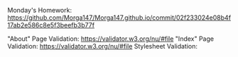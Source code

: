 Monday's Homework: https://github.com/Morga147/Morga147.github.io/commit/02f233024e08b4f17ab2e586c8e5f3beefb3b77f

"About" Page Validation: https://validator.w3.org/nu/#file
"Index" Page Validation: https://validator.w3.org/nu/#file
Stylesheet Validation: 
